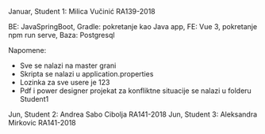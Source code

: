 Januar, Student 1: Milica Vučinić RA139-2018

BE: JavaSpringBoot, Gradle: pokretanje kao Java app,
FE: Vue 3, pokretanje npm run serve,
Baza: Postgresql

Napomene:
- Sve se nalazi na master grani
- Skripta se nalazi u application.properties
- Lozinka za sve usere je 123
- Pdf i power designer projekat za konfliktne situacije se nalazi u folderu Student1

Jun, Student 2: Andrea Sabo Cibolja RA141-2018
Jun, Student 3: Aleksandra Mirkovic RA141-2018

